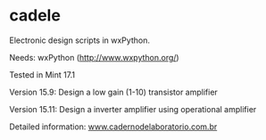 # cadele
Electronic design scripts in wxPython.

Needs: wxPython (http://www.wxpython.org/)

Tested in Mint 17.1

Version 15.9: Design a low gain (1-10) transistor amplifier    

Version 15.11: Design a inverter amplifier using operational amplifier 
   
Detailed information:  www.cadernodelaboratorio.com.br
